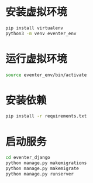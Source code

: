 # 安装虚拟环境
```bash
pip install virtualenv
python3 -m venv eventer_env
```

# 运行虚拟环境
```bash
source eventer_env/bin/activate
```

# 安装依赖
```bash
pip install -r requirements.txt
```

# 启动服务
```bash
cd eventer_django
python manage.py makemigrations
python manage.py makemigrate
python manage.py runserver
```
